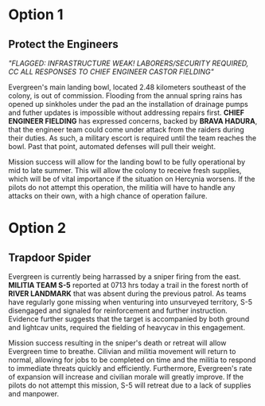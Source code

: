 # Option 1
## Protect the Engineers

*"FLAGGED: INFRASTRUCTURE WEAK! LABORERS/SECURITY REQUIRED, CC ALL RESPONSES TO CHIEF ENGINEER CASTOR FIELDING"*

Evergreen's main landing bowl, located 2.48 kilometers southeast of the colony, is out of commission. Flooding from the annual spring rains has opened up sinkholes under the pad an the installation of drainage pumps and futher updates is impossible without addressing repairs first. **CHIEF ENGINEER FIELDING** has expressed concerns, backed by **BRAVA HADURA**, that the engineer team could come under attack from the raiders during their duties. As such, a military escort is required until the team reaches the bowl. Past that point, automated defenses will pull their weight.

Mission success will allow for the landing bowl to be fully operational by mid to late summer. This will allow the colony to receive fresh supplies, which will be of vital importance if the situation on Hercynia worsens. If the pilots do not attempt this operation, the militia will have to handle any attacks on their own, with a high chance of operation failure.

# Option 2
## Trapdoor Spider

Evergreen is currently being harrassed by a sniper firing from the east. **MILITIA TEAM S-5** reported at 0713 hrs today a trail in the forest north of **RIVER LANDMARK** that was absent during the previous patrol. As teams have regularly gone missing when venturing into unsurveyed territory, S-5 disengaged and signaled for reinforcement and further instruction. Evidence further suggests that the target is accompanied by both ground and lightcav units, required the fielding of heavycav in this engagement.

Mission success resulting in the sniper's death or retreat will allow Evergreen time to breathe. Cilivian and militia movement will return to normal, allowing for jobs to be completed on time and the militia to respond to immediate threats quickly and efficiently. Furthermore, Evergreen's rate of expansion will increase and civilian morale will greatly improve. If the pilots do not attempt this mission, S-5 will retreat due to a lack of supplies and manpower. 